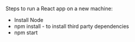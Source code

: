 Steps to run a React app on a new machine:
- Install Node
- npm install - to install third party dependencies
- npm start